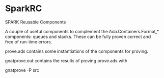 # SparkRC
SPARK Reusable Components

A couple of useful components to complement the Ada.Containers.Formal_* components: queues and stacks. These can be fully proven correct and free of run-time errors.

prove.ads contains some instantiations of the components for proving.

gnatprove.out contains the results of proving prove.ads with

gnatprove -P src
